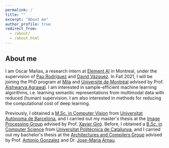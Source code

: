 ```yaml
---
permalink: /
title: ""
excerpt: "About me"
author_profile: true
redirect_from: 
  - /about/
  - /about.html
---
```


## About me

I am Oscar Mañas, a research intern at [Element AI](https://www.elementai.com/research) in Montreal, under the supervision of [Pau Rodríguez](https://prlz77.github.io) and [David Vázquez](http://www.david-vazquez.com). In Fall 2021, I will be joining the PhD program at [Mila](https://mila.quebec/en/) and [Université de Montréal](https://diro.umontreal.ca/english/home/) advised by Prof. [Aishwarya Agrawal](https://www.cc.gatech.edu/grads/a/aagrawal307/index.html). I am interested in sample-efficient machine learning algorithms, i.e. learning semantic representations from multimodal data with reduced (human) supervision. I am also interested in methods for reducing the computational cost of deep learning.

Previously, I obtained a [M.Sc. in Computer Vision](https://pagines.uab.cat/mcv) from [Universitat Autònoma de Barcelona](https://www.uab.cat), and I carried out my master's thesis at the [Image Processing Group](https://imatge.upc.edu/web/) advised by Prof. [Xavier Giró](https://imatge.upc.edu/web/people/xavier-giro). Before, I obtained a [B.Sc. in Computer Science](https://www.fib.upc.edu/en/studies/bachelors-degrees/bachelor-degree-informatics-engineering) from [Universitat Politècnica de Catalunya](https://www.upc.edu), and I carried out my bachelor's thesis at the [Architectures and Compilers Group](https://arco.e.ac.upc.edu/wiki/index.php/Main_Page) advised by Prof. [Antonio Gonzalez](https://people.ac.upc.edu/antonio) and Dr. [Jose-Maria Arnau](http://jarnau.site.ac.upc.edu).
